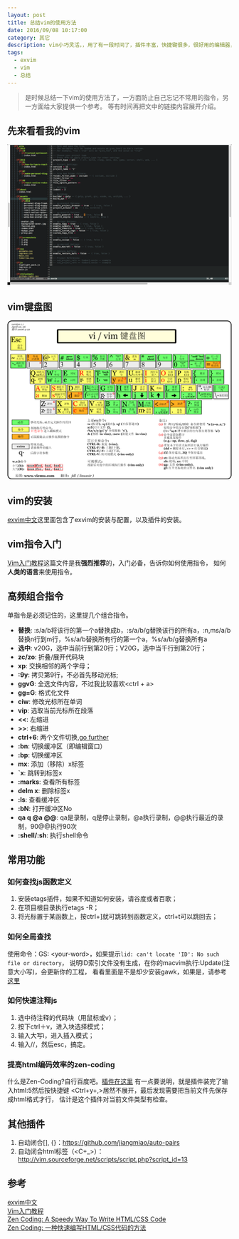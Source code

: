 ```yaml
---
layout: post
title: 总结vim的使用方法
date: 2016/09/08 10:17:00
category: 其它 
description: vim小巧灵活，，用了有一段时间了，插件丰富，快捷键很多，很好用的编辑器，极力推荐，只有一点不好，就是在mac上的exvim输入中文时经常会卡，就像鱼刺卡在喉咙一样，难受！当然没有完美的编辑器，vim相对来说学习曲线比较陡，所以如果嫌麻烦 推荐使用VSCode和Sublime。
tags: 
  - exvim
  - vim
  - 总结
---
```


> 是时候总结一下vim的使用方法了，一方面防止自己忘记不常用的指令，另一方面给大家提供一个参考。
> 等有时间再把文中的链接内容展开介绍。

## 先来看看我的vim

![我的vim](/assets/images/2016/how-to-use-vim-my-vim.png)


## vim键盘图

![vim键盘图](/assets/images/2016/how-to-use-vim1.png)

## vim的安装

[exvim中文](http://exvim.github.io/docs-zh/)这里面包含了exvim的安装与配置，以及插件的安装。

## vim指令入门

[Vim入门教程](http://blog.jobbole.com/86132/)这篇文件是我**强烈推荐**的，入门必备，告诉你如何使用指令，
如何**人类的语言**来使用指令。

## 高频组合指令

单指令是必须记住的，这里提几个组合指令。<br/>

- **替换**: :s/a/b将该行的第一个a替换成b，:s/a/b/g替换该行的所有a，:n,ms/a/b替换n行到m行，%s/a/b替换所有行的第一个a，%s/a/b/g替换所有a
- **选中**: v20G，选中当前行到第20行；V20G，选中当千行到第20行；
- **zc/zo**: 折叠/展开代码块
- **xp**: 交换相邻的两个字母；
- **:9y**: 拷贝第9行，不必首先移动光标;
- **ggvG**: 全选文件内容，不过我比较喜欢<ctrl + a>
- **gg=G**: 格式化文件
- **ciw**: 修改光标所在单词
- **vip**: 选取当前光标所在段落
- **<<**: 左缩进
- **>>**: 右缩进
- **ctrl+6**: 两个文件切换,[go further](http://stackoverflow.com/questions/19971023/how-to-go-back-to-previous-opened-file-in-vim)
- **:bn**: 切换缓冲区（即编辑窗口） 
- **:bp**: 切换缓冲区
- **mx**: 添加（移除）x标签
- **\`x**: 跳转到标签x
- **:marks**: 查看所有标签
- **delm x**: 删除标签x
- **:ls**: 查看缓冲区
- **:bN**: 打开缓冲区No
- **qa q @a @@**: qa是录制，q是停止录制，@a执行录制，@@执行最近的录制，90@@执行90次
- **:shell/:sh**: 执行shell命令

## 常用功能

### 如何查找js函数定义

1. 安装etags插件，如果不知道如何安装，请谷度或者百歌；
2. 在项目根目录执行etags -R；
3. 将光标置于某函数上，按ctrl+]就可跳转到函数定义，ctrl+t可以跳回去；

### 如何全局查找

使用命令：GS: \<your-word\>，如果提示`lid: can't locate 'ID': No such file or directory`，
说明ID索引文件没有生成，在你的macvim执行:Update(注意大小写)，会更新你的工程，
看看里面是不是却少安装gawk，如果是，请参考[这里](http://macappstore.org/gawk/)

### 如何快速注释js

1. 选中待注释的代码块（用鼠标或v）；
2. 按下ctrl＋v，进入块选择模式；
3. 输入大写i，进入插入模式；
4. 输入//，然后esc，搞定。

### 提高html编码效率的zen-coding

什么是Zen-Coding?自行百度吧。[插件在这里](https://github.com/mattn/emmet-vim)
有一点要说明，就是插件装完了输入html:5然后按快捷键 <Ctrl+y+,>居然不展开，最后发现需要把当前文件先保存成html格式才行，
估计是这个插件对当前文件类型有检查。

## 其他插件

1. 自动闭合[], {}：https://github.com/jiangmiao/auto-pairs
2. 自动闭合html标签（<C+_>）：http://vim.sourceforge.net/scripts/script.php?script_id=13

## 参考
[exvim中文](http://exvim.github.io/docs-zh/)<br/>
[Vim入门教程](http://blog.jobbole.com/86132/)<br/>
[Zen Coding: A Speedy Way To Write HTML/CSS Code](https://www.smashingmagazine.com/2009/11/zen-coding-a-new-way-to-write-html-code/)<br/>
[Zen Coding: 一种快速编写HTML/CSS代码的方法](https://www.qianduan.net/zen-coding-a-new-way-to-write-html-code/)<br/>
